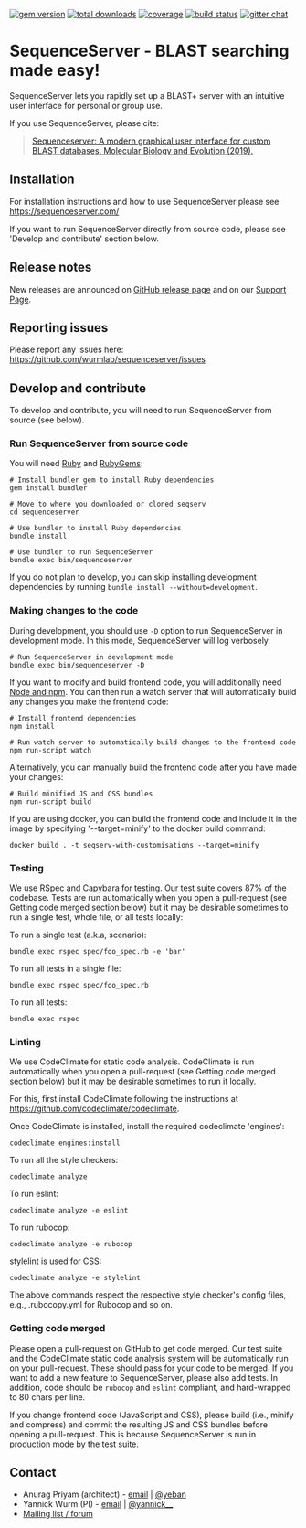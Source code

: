 [![gem version](https://img.shields.io/badge/version-2.0-green.svg)](http://rubygems.org/gems/sequenceserver)
[![total downloads](http://ruby-gem-downloads-badge.herokuapp.com/sequenceserver?type=total&color=brightgreen)](http://rubygems.org/gems/sequenceserver)
[![coverage](https://codeclimate.com/github/wurmlab/sequenceserver/badges/coverage.svg)](https://codeclimate.com/github/wurmlab/sequenceserver)
[![build status](https://www.travis-ci.com/wurmlab/sequenceserver.svg?branch=master)](https://travis-ci.com/github/wurmlab/sequenceserver)
[![gitter chat](https://badges.gitter.im/gitterHQ/gitter.png)](https://gitter.im/wurmlab/sequenceserver)


<!--[![code climate](https://codeclimate.com/github/wurmlab/sequenceserver/badges/gpa.svg)](https://codeclimate.com/github/wurmlab/sequenceserver)-->
<!--[![browser matrix](https://saucelabs.com/browser-matrix/yeban.svg)](https://saucelabs.com/u/yeban)-->

# SequenceServer - BLAST searching made easy!

SequenceServer lets you rapidly set up a BLAST+ server with an intuitive user interface for personal or group use.

If you use SequenceServer, please cite:

> [Sequenceserver: A modern graphical user interface for custom BLAST
  databases. Molecular Biology and Evolution
  (2019).](https://doi.org/10.1093/molbev/msz185)


## Installation

For installation instructions and how to use SequenceServer please see
https://sequenceserver.com/

If you want to run SequenceServer directly from source code, please see
'Develop and contribute' section below.

## Release notes

New releases are announced on [GitHub release page](https://github.com/wurmlab/sequenceserver/releases) and on our [Support Page](https://support.sequenceserver.com).

## Reporting issues

Please report any issues here: https://github.com/wurmlab/sequenceserver/issues

## Develop and contribute

To develop and contribute, you will need to run SequenceServer from source (see below).

### Run SequenceServer from source code

You will need [Ruby](https://www.ruby-lang.org/en/) and [RubyGems](https://rubygems.org/):

    # Install bundler gem to install Ruby dependencies
    gem install bundler

    # Move to where you downloaded or cloned seqserv
    cd sequenceserver

    # Use bundler to install Ruby dependencies
    bundle install

    # Use bundler to run SequenceServer
    bundle exec bin/sequenceserver


If you do not plan to develop, you can skip installing development dependencies
by running `bundle install --without=development`.

### Making changes to the code

During development, you should use `-D` option to run SequenceServer in development mode. In this mode, SequenceServer will log verbosely.

    # Run SequenceServer in development mode
    bundle exec bin/sequenceserver -D

If you want to modify and build frontend code, you will additionally need [Node and npm](https://nodejs.org/). You can then run a watch server that will automatically build any changes you make the frontend code:

    # Install frontend dependencies
    npm install

    # Run watch server to automatically build changes to the frontend code
    npm run-script watch

Alternatively, you can manually build the frontend code after you have made your changes:

    # Build minified JS and CSS bundles
    npm run-script build

If you are using docker, you can build the frontend code and include it in the image by specifying '--target=minify' to the docker build command:

    docker build . -t seqserv-with-customisations --target=minify

### Testing

We use RSpec and Capybara for testing. Our test suite covers 87% of the codebase. Tests are run automatically when you open a pull-request (see Getting code merged section below) but it may be desirable sometimes to run a single test, whole file, or all tests locally:

To run a single test (a.k.a, scenario):

    bundle exec rspec spec/foo_spec.rb -e 'bar'

To run all tests in a single file:

    bundle exec rspec spec/foo_spec.rb

To run all tests:

    bundle exec rspec

### Linting

We use CodeClimate for static code analysis. CodeClimate is run automatically when you open a pull-request (see Getting code merged section below) but it may be desirable sometimes to run it locally.

For this, first install CodeClimate following the instructions at https://github.com/codeclimate/codeclimate.

Once CodeClimate is installed, install the required codeclimate 'engines':

    codeclimate engines:install

To run all the style checkers:

    codeclimate analyze

To run eslint:

    codeclimate analyze -e eslint

To run rubocop:

    codeclimate analyze -e rubocop

stylelint is used for CSS:

    codeclimate analyze -e stylelint

The above commands respect the respective style checker's config files, e.g., .rubocopy.yml for Rubocop and so on.

### Getting code merged

Please open a pull-request on GitHub to get code merged. Our test suite and the CodeClimate static code analysis system will be automatically run on your pull-request. These should pass for your code to be merged. If you want to add a new feature to SequenceServer, please also add tests. In addition, code should be `rubocop` and `eslint` compliant, and hard-wrapped to 80 chars per line.

If you change frontend code (JavaScript and CSS), please build (i.e., minify and compress) and commit the resulting JS and CSS bundles before opening a pull-request. This is because SequenceServer is run in production mode by the test suite.

## Contact

* Anurag Priyam (architect) - [email](mailto:anurag08priyam@gmail.com) | [@yeban](//twitter.com/yeban)
* Yannick Wurm  (PI) - [email](mailto:yannickwurm@gmail.com) | [@yannick\_\_](//twitter.com/yannick__)
* [Mailing list / forum](https://support.sequenceserver.com)
